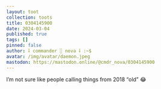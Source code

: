 ```yaml
---
layout: toot
collection: toots
title: 0304145900
date: 2024-03-04
published: true
tags: []
pinned: false
author: ⸸ commander ░ nova ⸸ :~$
avatar: /img/avatar/daemon.jpeg
mastodon: https://mastodon.online/@cmdr_nova/0304145900
---
```


I’m not sure  like people calling things from 2018 “old” 😂
